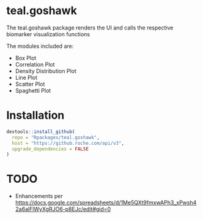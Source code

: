 # teal.goshawk
The teal.goshawk package renders the UI and calls the respective biomarker visualization functions

The modules included are:

 - Box Plot
 - Correlation Plot
 - Density Distribution Plot
 - Line Plot
 - Scatter Plot
 - Spaghetti Plot

# Installation

```r
devtools::install_github(
  repo = "Rpackages/teal.goshawk",
  host = "https://github.roche.com/api/v3",
  upgrade_dependencies = FALSE
)
```

# TODO

* Enhancements per https://docs.google.com/spreadsheets/d/1Me5QXt9fmxwAPh3_xPwsh42a6alFlWyXgRJO6-p8EJc/edit#gid=0
